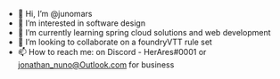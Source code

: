 - 👋 Hi, I’m @junomars
- 👀 I’m interested in software design
- 🌱 I’m currently learning spring cloud solutions and web development
- 💞️ I’m looking to collaborate on a foundryVTT rule set
- 📫 How to reach me: on Discord - HerAres#0001 or jonathan_nuno@Outlook.com for business

<!---
junomars/junomars is a ✨ special ✨ repository because its `README.md` (this file) appears on your GitHub profile.
You can click the Preview link to take a look at your changes.
--->
